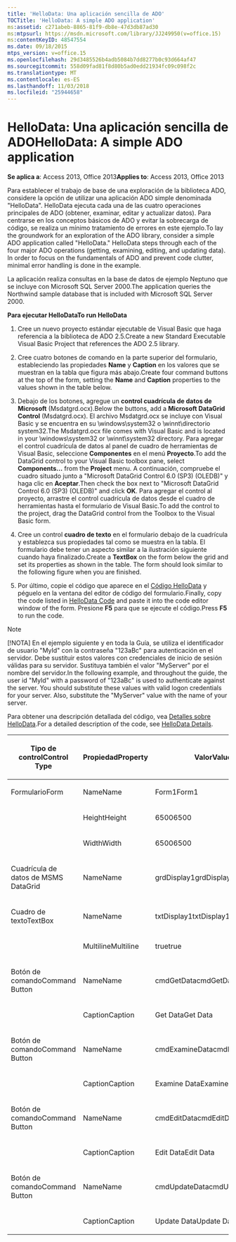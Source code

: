 ```yaml
---
title: 'HelloData: Una aplicación sencilla de ADO'
TOCTitle: 'HelloData: A simple ADO application'
ms:assetid: c271abeb-8865-81f9-db8e-47d3db87ad30
ms:mtpsurl: https://msdn.microsoft.com/library/JJ249950(v=office.15)
ms:contentKeyID: 48547554
ms.date: 09/18/2015
mtps_version: v=office.15
ms.openlocfilehash: 29d3485526b4adb5084b7dd8277b0c93d664af47
ms.sourcegitcommit: 558d09fad81f8d80b5ad0edd21934fc09c098f2c
ms.translationtype: MT
ms.contentlocale: es-ES
ms.lasthandoff: 11/03/2018
ms.locfileid: "25944658"
---
```

# <a name="hellodata-a-simple-ado-application"></a><span data-ttu-id="f9d94-102">HelloData: Una aplicación sencilla de ADO</span><span class="sxs-lookup"><span data-stu-id="f9d94-102">HelloData: A simple ADO application</span></span>

<span data-ttu-id="f9d94-103">**Se aplica a**: Access 2013, Office 2013</span><span class="sxs-lookup"><span data-stu-id="f9d94-103">**Applies to**: Access 2013, Office 2013</span></span>

<span data-ttu-id="f9d94-p101">Para establecer el trabajo de base de una exploración de la biblioteca ADO, considere la opción de utilizar una aplicación ADO simple denominada "HelloData". HelloData ejecuta cada una de las cuatro operaciones principales de ADO (obtener, examinar, editar y actualizar datos). Para centrarse en los conceptos básicos de ADO y evitar la sobrecarga de código, se realiza un mínimo tratamiento de errores en este ejemplo.</span><span class="sxs-lookup"><span data-stu-id="f9d94-p101">To lay the groundwork for an exploration of the ADO library, consider a simple ADO application called "HelloData." HelloData steps through each of the four major ADO operations (getting, examining, editing, and updating data). In order to focus on the fundamentals of ADO and prevent code clutter, minimal error handling is done in the example.</span></span>

<span data-ttu-id="f9d94-107">La aplicación realiza consultas en la base de datos de ejemplo Neptuno que se incluye con Microsoft SQL Server 2000.</span><span class="sxs-lookup"><span data-stu-id="f9d94-107">The application queries the Northwind sample database that is included with Microsoft SQL Server 2000.</span></span>

<span data-ttu-id="f9d94-108">**Para ejecutar HelloData**</span><span class="sxs-lookup"><span data-stu-id="f9d94-108">**To run HelloData**</span></span>

1.  <span data-ttu-id="f9d94-109">Cree un nuevo proyecto estándar ejecutable de Visual Basic que haga referencia a la biblioteca de ADO 2.5.</span><span class="sxs-lookup"><span data-stu-id="f9d94-109">Create a new Standard Executable Visual Basic Project that references the ADO 2.5 library.</span></span>

2.  <span data-ttu-id="f9d94-110">Cree cuatro botones de comando en la parte superior del formulario, estableciendo las propiedades **Name** y **Caption** en los valores que se muestran en la tabla que figura más abajo.</span><span class="sxs-lookup"><span data-stu-id="f9d94-110">Create four command buttons at the top of the form, setting the **Name** and **Caption** properties to the values shown in the table below.</span></span>

3.  <span data-ttu-id="f9d94-111">Debajo de los botones, agregue un **control cuadrícula de datos de Microsoft** (Msdatgrd.ocx).</span><span class="sxs-lookup"><span data-stu-id="f9d94-111">Below the buttons, add a **Microsoft DataGrid Control** (Msdatgrd.ocx).</span></span> <span data-ttu-id="f9d94-112">El archivo Msdatgrd.ocx se incluye con Visual Basic y se encuentra en su \\windows\\system32 o \\winnt\\directorio system32.</span><span class="sxs-lookup"><span data-stu-id="f9d94-112">The Msdatgrd.ocx file comes with Visual Basic and is located in your \\windows\\system32 or \\winnt\\system32 directory.</span></span> <span data-ttu-id="f9d94-113">Para agregar el control cuadrícula de datos al panel de cuadro de herramientas de Visual Basic, seleccione **Componentes** en el menú **Proyecto**.</span><span class="sxs-lookup"><span data-stu-id="f9d94-113">To add the DataGrid control to your Visual Basic toolbox pane, select **Components...** from the **Project** menu.</span></span> <span data-ttu-id="f9d94-114">A continuación, compruebe el cuadro situado junto a "Microsoft DataGrid Control 6.0 (SP3) (OLEDB)" y haga clic en **Aceptar**.</span><span class="sxs-lookup"><span data-stu-id="f9d94-114">Then check the box next to "Microsoft DataGrid Control 6.0 (SP3) (OLEDB)" and click **OK**.</span></span> <span data-ttu-id="f9d94-115">Para agregar el control al proyecto, arrastre el control cuadrícula de datos desde el cuadro de herramientas hasta el formulario de Visual Basic.</span><span class="sxs-lookup"><span data-stu-id="f9d94-115">To add the control to the project, drag the DataGrid control from the Toolbox to the Visual Basic form.</span></span>

4.  <span data-ttu-id="f9d94-p103">Cree un control **cuadro de texto** en el formulario debajo de la cuadrícula y establezca sus propiedades tal como se muestra en la tabla. El formulario debe tener un aspecto similar a la ilustración siguiente cuando haya finalizado.</span><span class="sxs-lookup"><span data-stu-id="f9d94-p103">Create a **TextBox** on the form below the grid and set its properties as shown in the table. The form should look similar to the following figure when you are finished.</span></span>

5.  <span data-ttu-id="f9d94-118">Por último, copie el código que aparece en el [Código HelloData](hellodata-code.md) y péguelo en la ventana del editor de código del formulario.</span><span class="sxs-lookup"><span data-stu-id="f9d94-118">Finally, copy the code listed in [HelloData Code](hellodata-code.md) and paste it into the code editor window of the form.</span></span> <span data-ttu-id="f9d94-119">Presione **F5** para que se ejecute el código.</span><span class="sxs-lookup"><span data-stu-id="f9d94-119">Press **F5** to run the code.</span></span>


> [!NOTE]
> <P><span data-ttu-id="f9d94-p105">[!NOTA] En el ejemplo siguiente y en toda la Guía, se utiliza el identificador de usuario "MyId" con la contraseña "123aBc" para autenticación en el servidor. Debe sustituir estos valores con credenciales de inicio de sesión válidas para su servidor. Sustituya también el valor "MyServer" por el nombre del servidor.</span><span class="sxs-lookup"><span data-stu-id="f9d94-p105">In the following example, and throughout the guide, the user id "MyId" with a password of "123aBc" is used to authenticate against the server. You should substitute these values with valid logon credentials for your server. Also, substitute the "MyServer" value with the name of your server.</span></span></P>



<span data-ttu-id="f9d94-123">Para obtener una descripción detallada del código, vea [Detalles sobre HelloData](hellodata-details.md).</span><span class="sxs-lookup"><span data-stu-id="f9d94-123">For a detailed description of the code, see [HelloData Details](hellodata-details.md).</span></span>

<table>
<colgroup>
<col style="width: 33%" />
<col style="width: 33%" />
<col style="width: 33%" />
</colgroup>
<thead>
<tr class="header">
<th><p><span data-ttu-id="f9d94-124">Tipo de control</span><span class="sxs-lookup"><span data-stu-id="f9d94-124">Control Type</span></span></p></th>
<th><p><span data-ttu-id="f9d94-125">Propiedad</span><span class="sxs-lookup"><span data-stu-id="f9d94-125">Property</span></span></p></th>
<th><p><span data-ttu-id="f9d94-126">Valor</span><span class="sxs-lookup"><span data-stu-id="f9d94-126">Value</span></span></p></th>
</tr>
</thead>
<tbody>
<tr class="odd">
<td><p><span data-ttu-id="f9d94-127">Formulario</span><span class="sxs-lookup"><span data-stu-id="f9d94-127">Form</span></span></p></td>
<td><p><span data-ttu-id="f9d94-128">Name</span><span class="sxs-lookup"><span data-stu-id="f9d94-128">Name</span></span></p></td>
<td><p><span data-ttu-id="f9d94-129">Form1</span><span class="sxs-lookup"><span data-stu-id="f9d94-129">Form1</span></span></p></td>
</tr>
<tr class="even">
<td><p><br />
</p></td>
<td><p><span data-ttu-id="f9d94-130">Height</span><span class="sxs-lookup"><span data-stu-id="f9d94-130">Height</span></span></p></td>
<td><p><span data-ttu-id="f9d94-131">6500</span><span class="sxs-lookup"><span data-stu-id="f9d94-131">6500</span></span></p></td>
</tr>
<tr class="odd">
<td><p><br />
</p></td>
<td><p><span data-ttu-id="f9d94-132">Width</span><span class="sxs-lookup"><span data-stu-id="f9d94-132">Width</span></span></p></td>
<td><p><span data-ttu-id="f9d94-133">6500</span><span class="sxs-lookup"><span data-stu-id="f9d94-133">6500</span></span></p></td>
</tr>
<tr class="even">
<td><p><span data-ttu-id="f9d94-134">Cuadrícula de datos de MS</span><span class="sxs-lookup"><span data-stu-id="f9d94-134">MS DataGrid</span></span></p></td>
<td><p><span data-ttu-id="f9d94-135">Name</span><span class="sxs-lookup"><span data-stu-id="f9d94-135">Name</span></span></p></td>
<td><p><span data-ttu-id="f9d94-136">grdDisplay1</span><span class="sxs-lookup"><span data-stu-id="f9d94-136">grdDisplay1</span></span></p></td>
</tr>
<tr class="odd">
<td><p><span data-ttu-id="f9d94-137">Cuadro de texto</span><span class="sxs-lookup"><span data-stu-id="f9d94-137">TextBox</span></span></p></td>
<td><p><span data-ttu-id="f9d94-138">Name</span><span class="sxs-lookup"><span data-stu-id="f9d94-138">Name</span></span></p></td>
<td><p><span data-ttu-id="f9d94-139">txtDisplay1</span><span class="sxs-lookup"><span data-stu-id="f9d94-139">txtDisplay1</span></span></p></td>
</tr>
<tr class="even">
<td><p><br />
</p></td>
<td><p><span data-ttu-id="f9d94-140">Multiline</span><span class="sxs-lookup"><span data-stu-id="f9d94-140">Multiline</span></span></p></td>
<td><p><span data-ttu-id="f9d94-141">true</span><span class="sxs-lookup"><span data-stu-id="f9d94-141">true</span></span></p></td>
</tr>
<tr class="odd">
<td><p><span data-ttu-id="f9d94-142">Botón de comando</span><span class="sxs-lookup"><span data-stu-id="f9d94-142">Command Button</span></span></p></td>
<td><p><span data-ttu-id="f9d94-143">Name</span><span class="sxs-lookup"><span data-stu-id="f9d94-143">Name</span></span></p></td>
<td><p><span data-ttu-id="f9d94-144">cmdGetData</span><span class="sxs-lookup"><span data-stu-id="f9d94-144">cmdGetData</span></span></p></td>
</tr>
<tr class="even">
<td><p><br />
</p></td>
<td><p><span data-ttu-id="f9d94-145">Caption</span><span class="sxs-lookup"><span data-stu-id="f9d94-145">Caption</span></span></p></td>
<td><p><span data-ttu-id="f9d94-146">Get Data</span><span class="sxs-lookup"><span data-stu-id="f9d94-146">Get Data</span></span></p></td>
</tr>
<tr class="odd">
<td><p><span data-ttu-id="f9d94-147">Botón de comando</span><span class="sxs-lookup"><span data-stu-id="f9d94-147">Command Button</span></span></p></td>
<td><p><span data-ttu-id="f9d94-148">Name</span><span class="sxs-lookup"><span data-stu-id="f9d94-148">Name</span></span></p></td>
<td><p><span data-ttu-id="f9d94-149">cmdExamineData</span><span class="sxs-lookup"><span data-stu-id="f9d94-149">cmdExamineData</span></span></p></td>
</tr>
<tr class="even">
<td><p><br />
</p></td>
<td><p><span data-ttu-id="f9d94-150">Caption</span><span class="sxs-lookup"><span data-stu-id="f9d94-150">Caption</span></span></p></td>
<td><p><span data-ttu-id="f9d94-151">Examine Data</span><span class="sxs-lookup"><span data-stu-id="f9d94-151">Examine Data</span></span></p></td>
</tr>
<tr class="odd">
<td><p><span data-ttu-id="f9d94-152">Botón de comando</span><span class="sxs-lookup"><span data-stu-id="f9d94-152">Command Button</span></span></p></td>
<td><p><span data-ttu-id="f9d94-153">Name</span><span class="sxs-lookup"><span data-stu-id="f9d94-153">Name</span></span></p></td>
<td><p><span data-ttu-id="f9d94-154">cmdEditData</span><span class="sxs-lookup"><span data-stu-id="f9d94-154">cmdEditData</span></span></p></td>
</tr>
<tr class="even">
<td><p><br />
</p></td>
<td><p><span data-ttu-id="f9d94-155">Caption</span><span class="sxs-lookup"><span data-stu-id="f9d94-155">Caption</span></span></p></td>
<td><p><span data-ttu-id="f9d94-156">Edit Data</span><span class="sxs-lookup"><span data-stu-id="f9d94-156">Edit Data</span></span></p></td>
</tr>
<tr class="odd">
<td><p><span data-ttu-id="f9d94-157">Botón de comando</span><span class="sxs-lookup"><span data-stu-id="f9d94-157">Command Button</span></span></p></td>
<td><p><span data-ttu-id="f9d94-158">Name</span><span class="sxs-lookup"><span data-stu-id="f9d94-158">Name</span></span></p></td>
<td><p><span data-ttu-id="f9d94-159">cmdUpdateData</span><span class="sxs-lookup"><span data-stu-id="f9d94-159">cmdUpdateData</span></span></p></td>
</tr>
<tr class="even">
<td><p><br />
</p></td>
<td><p><span data-ttu-id="f9d94-160">Caption</span><span class="sxs-lookup"><span data-stu-id="f9d94-160">Caption</span></span></p></td>
<td><p><span data-ttu-id="f9d94-161">Update Data</span><span class="sxs-lookup"><span data-stu-id="f9d94-161">Update Data</span></span></p></td>
</tr>
</tbody>
</table>



